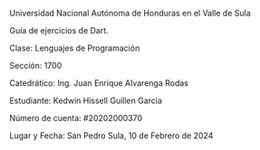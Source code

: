 Universidad Nacional Autónoma de Honduras en el Valle de Sula

Guía de ejercicios de Dart.

Clase: Lenguajes de Programación

Sección: 1700

Catedrático: Ing. Juan Enrique Alvarenga Rodas

Estudiante: Kedwin Hissell Guillen Garcia

Número de cuenta: #20202000370

Lugar y Fecha: San Pedro Sula, 10 de Febrero de 2024